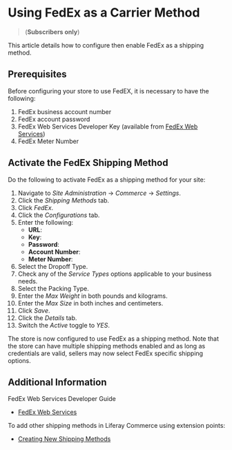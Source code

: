 # Using FedEx as a Carrier Method

>(**Subscribers only**)

This article details how to configure then enable FedEx as a shipping method.

## Prerequisites

Before configuring your store to use FedEX, it is necessary to have the following:

1. FedEx business account number
1. FedEx account password
1. FedEx Web Services Developer Key (available from [FedEx Web Services](https://www.fedex.com/en-us/developer/web-services.html))
1. FedEx Meter Number

## Activate the FedEx Shipping Method

Do the following to activate FedEx as a shipping method for your site:

1. Navigate to _Site Administration_ → _Commerce_ → _Settings_.
1. Click the _Shipping Methods_ tab.
1. Click _FedEx_.
1. Click the _Configurations_ tab.
1. Enter the following:
    * **URL**:
    * **Key**:
    * **Password**:
    * **Account Number**:
    * **Meter Number**:
1. Select the Dropoff Type.
1. Check any of the _Service Types_ options applicable to your business needs.
1. Select the Packing Type.
1. Enter the _Max Weight_ in both pounds and kilograms.
1. Enter the _Max Size_ in both inches and centimeters.
1. Click _Save_.
1. Click the _Details_ tab.
1. Switch the _Active_ toggle to _YES_.

The store is now configured to use FedEx as a shipping method. Note that the store can have multiple shipping methods enabled and as long as credentials are valid, sellers may now select FedEx specific shipping options.

## Additional Information

FedEx Web Services Developer Guide

* [FedEx Web Services](https://www.fedex.com/en-us/developer/web-services.html)

To add other shipping methods in Liferay Commerce using extension points:

* [Creating New Shipping Methods](https://help.liferay.com/hc/en-us/articles/360020751831)
